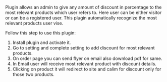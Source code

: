 Plugin allows an admin to give any amount of discount in percentage to the most relevant products which user refers to. Here user can be either visitor or can be a registered user. This plugin automatically recognize the most relevant products user vise.

Follow this step to use this plugin:

1. Install plugin and activate it.
2. Go to setting and complete setting to add discount for most relevant products.
3. On order page you can send flyer on email also download pdf for same.
4. In Email user will receive most relevant product with discount details.
5. Clicking on product it will redirect to site and calim for discount only for those two products.